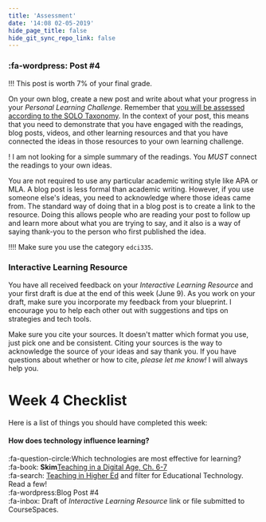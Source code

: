 ```yaml
---
title: 'Assessment'
date: '14:08 02-05-2019'
hide_page_title: false
hide_git_sync_repo_link: false
---
```


### :fa-wordpress: Post #4

!!! This post is worth 7% of your final grade.

On your own blog, create a new post and write about what your progress in your *Personal Learning Challenge*. Remember that [you will be assessed according to the SOLO Taxonomy](https://edtechuvic.madland.ca/edci335/assignments). In the context of your post, this means that you need to demonstrate that you have engaged with the readings, blog posts, videos, and other learning resources and that you have connected the ideas in those resources to your own learning challenge.

! I am not looking for a simple summary of the readings. You *MUST* connect the readings to your own ideas.

You are not required to use any particular academic writing style like APA or MLA. A blog post is less formal than academic writing. However, if you use someone else's ideas, you need to acknowledge where those ideas came from. The standard way of doing that in a blog post is to create a link to the resource. Doing this allows people who are reading your post to follow up and learn more about what you are trying to say, and it also is a way of saying thank-you to the person who first published the idea.

!!!! Make sure you use the category `edci335`.

### Interactive Learning Resource

You have all received feedback on your *Interactive Learning Resource* and your first draft is due at the end of this week (June 9). As you work on your draft, make sure you incorporate my feedback from your blueprint. I encourage you to help each other out with suggestions and tips on strategies and tech tools.

Make sure you cite your sources. It doesn't matter which format you use, just pick one and be consistent. Citing your sources is the way to acknowledge the source of your ideas and say thank you. If you have questions about whether or how to cite, *please let me know!* I will always help you.

# Week 4 Checklist
Here is a list of things you should have completed this week:

#### How does technology influence learning?<br>

:fa-question-circle:Which technologies are most effective for learning?<br>
:fa-book: **Skim**[Teaching in a Digital Age, Ch. 6-7](https://opentextbc.ca/teachinginadigitalage)<br>
:fa-search: [Teaching in Higher Ed](https://teachinginhighered.com/blog/) and filter for Educational Technology. Read a few!<br>
:fa-wordpress:Blog Post #4<br>
:fa-inbox: Draft of *Interactive Learning Resource* link or file submitted to CourseSpaces.
